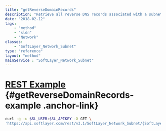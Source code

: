 ```yaml
---
title: "getReverseDomainRecords"
description: "Retrieve all reverse DNS records associated with a subnet. "
date: "2018-02-12"
tags:
    - "method"
    - "sldn"
    - "Network"
classes:
    - "SoftLayer_Network_Subnet"
type: "reference"
layout: "method"
mainService : "SoftLayer_Network_Subnet"
---
```


# [REST Example](#getReverseDomainRecords-example) <a href="/article/rest/"><i class="fas fa-question"></i></a> {#getReverseDomainRecords-example .anchor-link} 
```bash
curl -g -u $SL_USER:$SL_APIKEY -X GET \
'https://api.softlayer.com/rest/v3.1/SoftLayer_Network_Subnet/{SoftLayer_Network_SubnetID}/getReverseDomainRecords'
```

